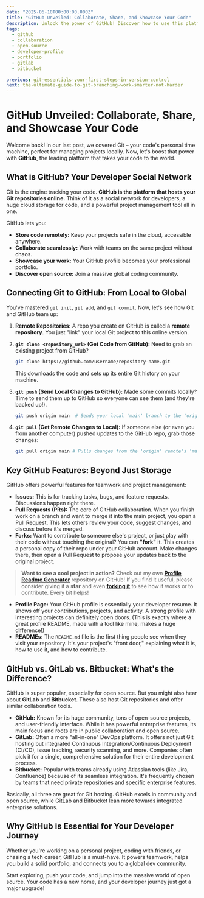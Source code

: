 ```yaml
---
date: "2025-06-10T00:00:00.000Z"
title: "GitHub Unveiled: Collaborate, Share, and Showcase Your Code"
description: Unlock the power of GitHub! Discover how to use this platform for collaboration, project sharing, and building your developer portfolio.
tags:
  - github
  - collaboration
  - open-source
  - developer-profile
  - portfolio
  - gitlab
  - bitbucket

previous: git-essentials-your-first-steps-in-version-control
next: the-ultimate-guide-to-git-branching-work-smarter-not-harder
---
```


# GitHub Unveiled: Collaborate, Share, and Showcase Your Code

Welcome back! In our last post, we covered Git – your code's personal time machine, perfect for managing projects locally. Now, let's boost that power with **GitHub**, the leading platform that takes your code to the world.

## What is GitHub? Your Developer Social Network

Git is the engine tracking your code. **GitHub is the platform that hosts your Git repositories online.** Think of it as a social network for developers, a huge cloud storage for code, and a powerful project management tool all in one.

GitHub lets you:
* **Store code remotely:** Keep your projects safe in the cloud, accessible anywhere.
* **Collaborate seamlessly:** Work with teams on the same project without chaos.
* **Showcase your work:** Your GitHub profile becomes your professional portfolio.
* **Discover open source:** Join a massive global coding community.

## Connecting Git to GitHub: From Local to Global

You've mastered `git init`, `git add`, and `git commit`. Now, let's see how Git and GitHub team up:

1.  **Remote Repositories:** A repo you create on GitHub is called a **remote repository**. You just "link" your local Git project to this online version.

2.  **`git clone <repository_url>` (Get Code from GitHub):**
    Need to grab an existing project from GitHub?
    ```bash
    git clone https://github.com/username/repository-name.git
    ```
    This downloads the code and sets up its entire Git history on your machine.

3.  **`git push` (Send Local Changes to GitHub):**
    Made some commits locally? Time to send them up to GitHub so everyone can see them (and they're backed up!).
    ```bash
    git push origin main  # Sends your local 'main' branch to the 'origin' remote
    ```

4.  **`git pull` (Get Remote Changes to Local):**
    If someone else (or even you from another computer) pushed updates to the GitHub repo, grab those changes:
    ```bash
    git pull origin main # Pulls changes from the 'origin' remote's 'main' branch
    ```

## Key GitHub Features: Beyond Just Storage

GitHub offers powerful features for teamwork and project management:

* **Issues:** This is for tracking tasks, bugs, and feature requests. Discussions happen right there.
* **Pull Requests (PRs):** The core of GitHub collaboration. When you finish work on a branch and want to merge it into the main project, you open a Pull Request. This lets others review your code, suggest changes, and discuss before it's merged.
* **Forks:** Want to contribute to someone else's project, or just play with their code without touching the original? You can **"fork"** it. This creates a personal copy of their repo under your GitHub account. Make changes there, then open a Pull Request to propose your updates back to the original project.

> **Want to see a cool project in action?** Check out my own [**Profile Readme Generator**](https://github.com/maurodesouza/profile-readme-generator) repository on GitHub! If you find it useful, please consider giving it a **star** and even [**forking it**](https://github.com/maurodesouza/profile-readme-generator/fork) to see how it works or to contribute. Every bit helps!

* **Profile Page:** Your GitHub profile is essentially your developer resume. It shows off your contributions, projects, and activity. A strong profile with interesting projects can definitely open doors. (This is exactly where a great profile README, made with a tool like mine, makes a huge difference!)
* **READMEs:** The `README.md` file is the first thing people see when they visit your repository. It's your project's "front door," explaining what it is, how to use it, and how to contribute.

## GitHub vs. GitLab vs. Bitbucket: What's the Difference?

GitHub is super popular, especially for open source. But you might also hear about **GitLab** and **Bitbucket**. These also host Git repositories and offer similar collaboration tools.

* **GitHub:** Known for its huge community, tons of open-source projects, and user-friendly interface. While it has powerful enterprise features, its main focus and roots are in public collaboration and open source.
* **GitLab:** Often a more "all-in-one" DevOps platform. It offers not just Git hosting but integrated Continuous Integration/Continuous Deployment (CI/CD), issue tracking, security scanning, and more. Companies often pick it for a single, comprehensive solution for their entire development process.
* **Bitbucket:** Popular with teams already using Atlassian tools (like Jira, Confluence) because of its seamless integration. It's frequently chosen by teams that need private repositories and specific enterprise features.

Basically, all three are great for Git hosting. GitHub excels in community and open source, while GitLab and Bitbucket lean more towards integrated enterprise solutions.

## Why GitHub is Essential for Your Developer Journey

Whether you're working on a personal project, coding with friends, or chasing a tech career, GitHub is a must-have. It powers teamwork, helps you build a solid portfolio, and connects you to a global dev community.

Start exploring, push your code, and jump into the massive world of open source. Your code has a new home, and your developer journey just got a major upgrade!
